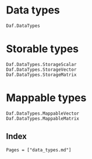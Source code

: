 # Data types

```@docs
Daf.DataTypes
```

# Storable types

```@docs
Daf.DataTypes.StorageScalar
Daf.DataTypes.StorageVector
Daf.DataTypes.StorageMatrix
```

# Mappable types

```@docs
Daf.DataTypes.MappableVector
Daf.DataTypes.MappableMatrix
```

## Index

```@index
Pages = ["data_types.md"]
```
